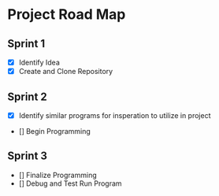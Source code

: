 # Project Road Map

## Sprint 1 
- [x] Identify Idea 
- [x] Create and Clone Repository 

## Sprint 2
- [x] Identify similar programs for insperation to utilize in project
- [] Begin Programming

## Sprint 3
- [] Finalize Programming
- [] Debug and Test Run Program
